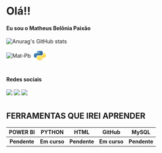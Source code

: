<html lang="pt-BR">
<h1>Olá!!</h1>

<h4>Eu sou o Matheus Belônia Paixão</h4>

![Anurag's GitHub stats](https://github-readme-stats.vercel.app/api?username=Matheus-Belonia&show_icons=true&theme=radical)

<div>
  <img align="center" alt="Mat-Pb" height="30" width="60" src="https://marcas-logos.net/wp-content/uploads/2022/08/Microsoft-Power-BI-Logo.png">
  <img align="center" alt="Mat-Python" height="30" width="40" src="https://raw.githubusercontent.com/devicons/devicon/master/icons/python/python-original.svg">
</div>

#

<div> 
  <h4>Redes sociais</h4>
  
  <a href="https://instagram.com/matheus_belonia" target="_blank"><img src="https://img.shields.io/badge/-Instagram-%23E4405F?style=for-the-badge&logo=instagram&logoColor=white" target="_blank"></a>
  <a href = "mailto:matheusbelonia@gmail.com"><img src="https://img.shields.io/badge/-Gmail-%23333?style=for-the-badge&logo=gmail&logoColor=white" target="_blank"></a>
  <a href="https://www.linkedin.com/in/matheus-belônia-paixão-4b817225a/" target="_blank"><img src="https://img.shields.io/badge/-LinkedIn-%230077B5?style=for-the-badge&logo=linkedin&logoColor=white" target="_blank"></a> 
</div>

#

<h2>FERRAMENTAS QUE IREI APRENDER</h2>
<table>
  <head>
    <th>POWER BI</th>
    <th>PYTHON</th>
    <th>HTML</th>
    <th>GitHub</th>
    <th>MySQL</th>
  </head>
  <body>
    <tr>
      <th>Pendente</th>
      <th>Em curso</th>
      <th>Pendente</th>
      <th>Em curso</th>
      <th>Pendente</th>
    </tr>
  </body>
    
